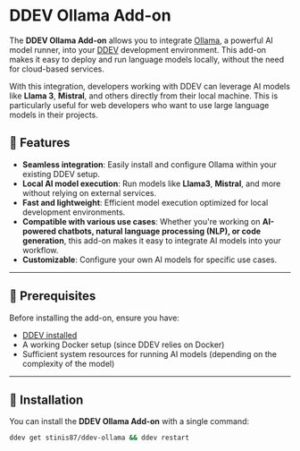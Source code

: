 # DDEV Ollama Add-on

The **DDEV Ollama Add-on** allows you to integrate [Ollama](https://ollama.com/), a powerful AI model runner, into your [DDEV](https://ddev.readthedocs.io/en/stable/) development environment. This add-on makes it easy to deploy and run language models locally, without the need for cloud-based services.  

With this integration, developers working with DDEV can leverage AI models like **Llama 3**, **Mistral**, and others directly from their local machine. This is particularly useful for web developers who want to use large language models in their projects.

## 🚀 Features

- **Seamless integration**: Easily install and configure Ollama within your existing DDEV setup.
- **Local AI model execution**: Run models like **Llama3**, **Mistral**, and more without relying on external services.
- **Fast and lightweight**: Efficient model execution optimized for local development environments.
- **Compatible with various use cases**: Whether you're working on **AI-powered chatbots, natural language processing (NLP), or code generation**, this add-on makes it easy to integrate AI models into your workflow.
- **Customizable**: Configure your own AI models for specific use cases.

---

## 📌 Prerequisites

Before installing the add-on, ensure you have:

- [DDEV installed](https://ddev.readthedocs.io/en/stable/)
- A working Docker setup (since DDEV relies on Docker)
- Sufficient system resources for running AI models (depending on the complexity of the model)

---

## 🔧 Installation

You can install the **DDEV Ollama Add-on** with a single command:

```bash
ddev get stinis87/ddev-ollama && ddev restart
